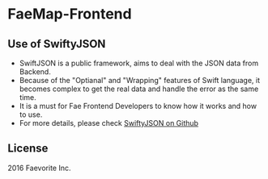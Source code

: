 # FaeMap-Frontend

## Use of SwiftyJSON
* SwiftJSON is a public framework, aims to deal with the JSON data from Backend. 
* Because of the "Optianal" and "Wrapping" features of Swift language, it becomes complex to get the real data and handle the error as the same time.
* It is a must for Fae Frontend Developers to know how it works and how to use.
* For more details, please check [SwiftyJSON on Github](https://github.com/SwiftyJSON/SwiftyJSON)

## License
2016 Faevorite Inc.
